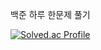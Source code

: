 백준 하루 한문제 풀기

[![Solved.ac Profile](http://mazassumnida.wtf/api/generate_badge?boj=dngus7207)](https://solved.ac/dngus7207)
